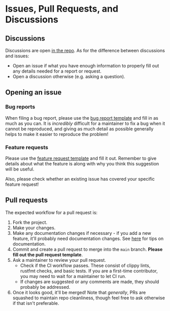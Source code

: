 # Issues, Pull Requests, and Discussions

## Discussions

Discussions are open [in the repo](https://github.com/ClementTsang/bottom/discussions). As for the difference between discussions and issues:

- Open an issue if what you have enough information to properly fill out any details needed for a report or request.
- Open a discussion otherwise (e.g. asking a question).

## Opening an issue

### Bug reports

When filing a bug report, please use the [bug report template](https://github.com/ClementTsang/bottom/issues/new?assignees=&labels=bug&template=bug_report.md&title=) and fill in as much as you can. It is _incredibly_ difficult for a maintainer to fix a bug when it cannot be reproduced, and giving as much detail as possible generally helps to make it easier to reproduce the problem!

### Feature requests

Please use the [feature request template](https://github.com/ClementTsang/bottom/issues/new?assignees=&labels=feature&template=feature_request.md&title=) and fill it out. Remember to give details about what the feature is along with why you think this suggestion will be useful.

Also, please check whether an existing issue has covered your specific feature request!

## Pull requests

The expected workflow for a pull request is:

1. Fork the project.
2. Make your changes.
3. Make any documentation changes if necessary - if you add a new feature, it'll probably need documentation changes. See [here](./documentation.md) for tips on documentation.
4. Commit and create a pull request to merge into the `main` branch. **Please fill out the pull request template**.
5. Ask a maintainer to review your pull request.
   - Check if the CI workflow passes. These consist of clippy lints, rustfmt checks, and basic tests. If you are a
     first-time contributor, you may need to wait for a maintainer to let CI run.
   - If changes are suggested or any comments are made, they should probably be addressed.
6. Once it looks good, it'll be merged! Note that _generally_, PRs are squashed to maintain repo cleanliness, though
   feel free to ask otherwise if that isn't preferable.
